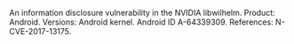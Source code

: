 An information disclosure vulnerability in the NVIDIA libwilhelm. Product: Android. Versions: Android kernel. Android ID A-64339309. References: N-CVE-2017-13175.
